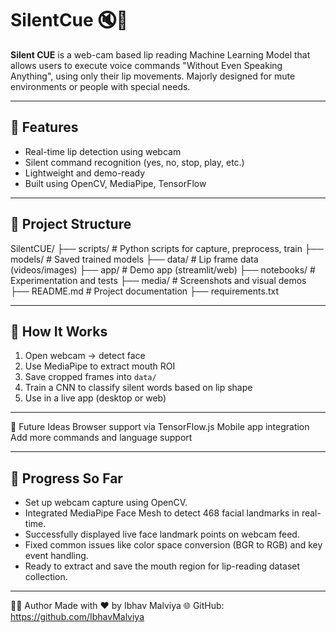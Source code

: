 # SilentCue 🔇🧠

**Silent CUE** is a web-cam based lip reading Machine Learning Model that allows users to execute voice commands "Without Even Speaking Anything", using only their lip movements. Majorly designed for mute environments or people with special needs.

---

## 🚀 Features

- Real-time lip detection using webcam
- Silent command recognition (yes, no, stop, play, etc.)
- Lightweight and demo-ready
- Built using OpenCV, MediaPipe, TensorFlow

---

## 📁 Project Structure
SilentCUE/
├── scripts/ # Python scripts for capture, preprocess, train
├── models/ # Saved trained models
├── data/ # Lip frame data (videos/images)
├── app/ # Demo app (streamlit/web)
├── notebooks/ # Experimentation and tests
├── media/ # Screenshots and visual demos
├── README.md # Project documentation
├── requirements.txt


---

## 🧠 How It Works

1. Open webcam → detect face
2. Use MediaPipe to extract mouth ROI
3. Save cropped frames into `data/`
4. Train a CNN to classify silent words based on lip shape
5. Use in a live app (desktop or web)

---


🔮 Future Ideas
Browser support via TensorFlow.js
Mobile app integration
Add more commands and language support

---
## 🚧 Progress So Far

- Set up webcam capture using OpenCV.
- Integrated MediaPipe Face Mesh to detect 468 facial landmarks in real-time.
- Successfully displayed live face landmark points on webcam feed.
- Fixed common issues like color space conversion (BGR to RGB) and key event handling.
- Ready to extract and save the mouth region for lip-reading dataset collection.

---


🧑‍💻 Author
Made with ❤️ by Ibhav Malviya
🌐 GitHub: https://github.com/IbhavMalviya


